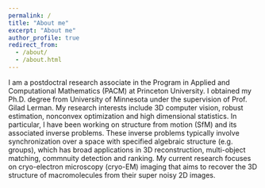 ```yaml
---
permalink: /
title: "About me"
excerpt: "About me"
author_profile: true
redirect_from: 
  - /about/
  - /about.html
---
```


I am a postdoctral research associate in the Program in Applied and Computational Mathematics (PACM) at Princeton University. I obtained my Ph.D. degree from University of Minnesota under the supervision of Prof. Gilad Lerman. My research interests include 3D computer vision, robust estimation, nonconvex optimization and high dimensional statistics. In particular, I have been working on structure from motion (SfM) and its associated inverse problems. These inverse problems typically involve synchronization over a space with specified algebraic structure (e.g. groups), which has broad applications in 3D reconstruction, multi-object matching, commnuity detection and ranking. My current research focuses on cryo-electron microscopy (cryo-EM) imaging that aims to recover the 3D structure of macromolecules from their super noisy 2D images. 
